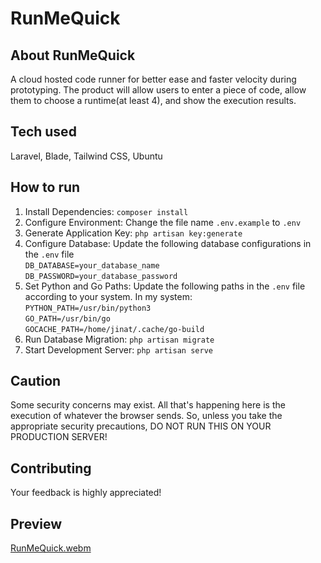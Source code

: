 # RunMeQuick

## About RunMeQuick
A cloud hosted code runner for better ease and faster velocity during prototyping. The product will allow users to enter a piece of code, allow them to choose a runtime(at least 4), and show the execution results.

## Tech used
Laravel, Blade, Tailwind CSS, Ubuntu

## How to run
1. Install Dependencies: `composer install`<br>
2. Configure Environment: Change the file name `.env.example` to `.env` <br>
3. Generate Application Key: `php artisan key:generate` <br>
4. Configure Database: Update the following database configurations in the `.env` file <br>
`DB_DATABASE=your_database_name` <br>
`DB_PASSWORD=your_database_password`
5. Set Python and Go Paths: Update the following paths in the `.env` file according to your system. In my system:<br>
`PYTHON_PATH=/usr/bin/python3` <br>
`GO_PATH=/usr/bin/go` <br>
`GOCACHE_PATH=/home/jinat/.cache/go-build` <br>
6. Run Database Migration: `php artisan migrate` <br>
7. Start Development Server: `php artisan serve`

## Caution
Some security concerns may exist. All that's happening here is the execution of whatever the browser sends.
So, unless you take the appropriate security precautions, DO NOT RUN THIS ON YOUR PRODUCTION SERVER!

## Contributing
Your feedback is highly appreciated!

## Preview
[RunMeQuick.webm](https://github.com/JannatulJinat/RunMeQuick/assets/26893357/61088574-dafa-4f6b-8f51-542f4b3f723e)
